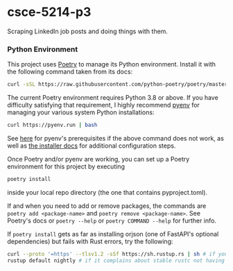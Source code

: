 # csce-5214-p3

Scraping LinkedIn job posts and doing things with them.

### Python Environment

This project uses [Poetry](https://python-poetry.org/) to manage its Python environment. Install it with the following command taken from its docs:

```bash
curl -sSL https://raw.githubusercontent.com/python-poetry/poetry/master/get-poetry.py | python -
```

The current Poetry environment requires Python 3.8 or above. If you have difficulty satisfying that requirement, I highly recommend [pyenv](https://github.com/pyenv/pyenv) for managing your various system Python installations:

```bash
curl https://pyenv.run | bash
```

See [here](https://github.com/pyenv/pyenv/wiki/Common-build-problems) for pyenv's prerequisites if the above command does not work, as well as [the installer docs](https://github.com/pyenv/pyenv-installer) for additional configuration steps.

Once Poetry and/or pyenv are working, you can set up a Poetry environment for this project by executing

```bash
poetry install
```

inside your local repo directory (the one that contains pyproject.toml).

If and when you need to add or remove packages, the commands are `poetry add <package-name>` and `poetry remove <package-name>`. See Poetry's docs or `poetry --help` or `poetry COMMAND --help` for further info.

If `poetry install` gets as far as installing orjson (one of FastAPI's optional dependencies) but fails with Rust errors, try the following:

```bash
curl --proto '=https' --tlsv1.2 -sSf https://sh.rustup.rs | sh # if you really don't have Rust installed
rustup default nightly # if it complains about stable rustc not having the -Z flag
```
